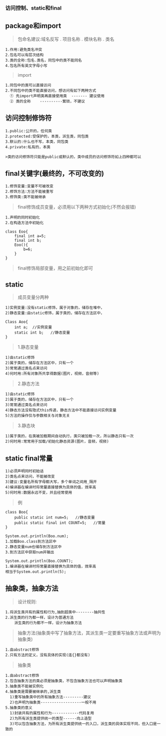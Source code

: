 ### 访问控制、static和final

## package和import
>包命名建议:域名反写 . 项目名称 . 模块名称 . 类名

	1.作用:避免类名冲突
	2.包名可以有层次结构
	3.类的全称:包名.类名，同包中的类不能同名
	4.包名所有英文字母小写
	
>import

	1.同包中的类可以直接访问
	2.不同包中的类不能直接访问，想访问有如下两种方式
	  ① 先import声明类再直接使用类  ------- 建议使用
	  ② 类的全称    ----------繁琐，不建议

## 访问控制修饰符

	1.public:公开的，任何类
	2.protected:受保护的，本类，派生类，同包类
	3.默认的:什么也不写，本类，同包类
	4.private:私有的，本类
	
	>类的访问修饰符只能是public或默认的，类中成员的访问修饰符如上四种都可以
	
## final关键字(最终的，不可改变的)

	1.修饰变量:变量不可被改变
	2.修饰方法:方法不能被重写
	3.修饰类:类不能被继承

>final修饰成员变量，必须用以下两种方式初始化(不然会报错)

	1.声明的同时初始化
	2.在构造方法中初始化
	
	class Eoo{
		final int a=5;
		final int b;
		Eoo(){
			b=6;
		}
	}
	
>final修饰局部变量，用之前初始化即可

## static

>成员变量分两种

	1)实例变量:没有static修饰，属于对象的，储存在堆中，
	2)静态变量:由static修饰，属于类的，储存在方法区中，
	
	Class Aoo{
		int a;  //实例变量
		static int b;   //静态变量
	}

>1.静态变量

	1)由static修饰
	2)属于类的，储存在方法区中，只有一个
	3)常常通过类名点来访问
	4)何时用:所有对象所共享得数据(图片，视频，音频等)
	
>2.静态方法

	1)由static修饰
	2)属于类的，储存在方法区中，只有一个
	3)常常通过类名点来访问
	4)静态方法没有隐式this传递，静态方法中不能直接访问实例变量
	5)方法的操作仅与参数相关与对象无关
	
>3.静态块

	1)属于类的，在类被加载期间自动执行，类只被加载一次，所以静态只有一次
	2)何时用:常常用于加载/初始化静态资源(图片，音频，视频)
	
## static final常量

	1)必须声明同时初始话
	2)类名点来访问，不能被改变
	3)建议:变量名所有字母都大写，多个单词之间用_隔开
	4)编译器在编译时将常量直接替换为具体的值，效率高
	5)何时用:数据永远不变，并且经常使用
	
>例

	class Boo{
		public static int num=5;   //静态变量
		public static final int COUNT=5;   //常量
	}
	
	System.out.println(Boo.num);
	1.加载Boo.class到方法区中
	2.静态变量num也储存到方法区中
	3.到方法区中获取num并输出
	
	System.out.println(Boo.COUNT);
	1.编译器在编译时将常量直接替换为具体的值，效率高
	相当于System.out.println(5);
	
## 抽象类，抽象方法

>设计规则:

	1.将派生类共有的属性和行为,抽到超类中--------抽共性
	2.派生类的行为都一样，设计为普通方法
	    派生类的行为都不一样，设计为抽象方法
	    
>抽象方法(抽象类中写了抽象方法，其派生类一定要重写抽象方法或声明为抽象类)

	1.由abstract修饰
	2.只有方法的定义，没有具体的实现(连{}都没有)
	
>抽象类
	
	1.由abstract修饰
	2.包含抽象方法的类必须是抽象类，不包含抽象方法也可以声明抽象类
	3.抽象类不能被实例化
	4.抽象类是需要被继承的,派生类
	  1)重写抽象类中的所有抽象方法---------建议
	  2)也声明为抽象类------------------一般不用
	5.抽象类的意义
	  1)封装共有的属性和行为------------代码复用
	  2)为所有派生类提供统一的类型------向上造型
	  3)可以包含抽象方法，为所有派生类提供统一的入口，派生类的具体实现不同，但入口是一致的
	  
